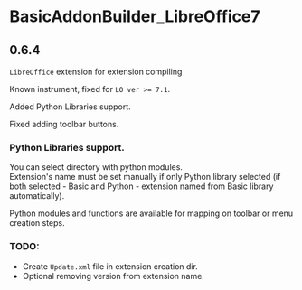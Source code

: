 # BasicAddonBuilder_LibreOffice7 

## 0.6.4

`LibreOffice` extension for extension compiling  

Known instrument, fixed for `LO ver >= 7.1`.

Added Python Libraries support.  

Fixed adding toolbar buttons.

### Python Libraries support.

You can select directory with python modules.  
Extension's name must be set manually if only Python library selected (if both selected - Basic and Python - extension named from Basic library automatically).

Python modules and functions are available for mapping on toolbar or menu creation steps.


### TODO: 
- Create `Update.xml` file in extension creation dir.
- Optional removing version from extension name. 